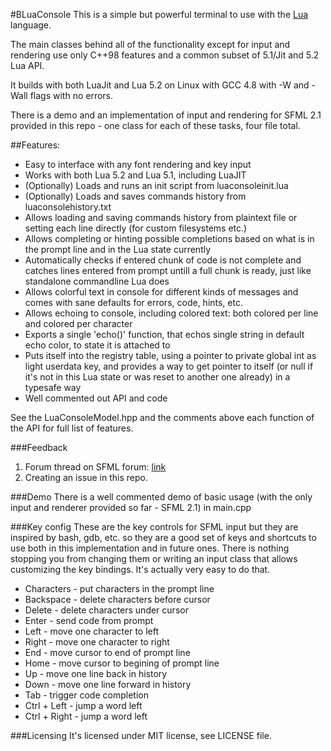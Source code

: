 #BLuaConsole
This is a simple but powerful terminal to use with the [Lua](http://www.lua.org) language.

The main classes behind all of the functionality except for input and rendering use only C++98 features and a common subset of 5.1/Jit and 5.2 Lua API.

It builds with both LuaJit and Lua 5.2 on Linux with GCC 4.8 with -W and -Wall flags with no errors.

There is a demo and an implementation of input and rendering for SFML 2.1 provided in this repo - one class for each of these tasks, four file total.


##Features:
* Easy to interface with any font rendering and key input
* Works with both Lua 5.2 and Lua 5.1, including LuaJIT
* (Optionally) Loads and runs an init script from luaconsoleinit.lua
* (Optionally) Loads and saves commands history from luaconsolehistory.txt
* Allows loading and saving commands history from plaintext file or setting each line directly (for custom filesystems etc.)
* Allows completing or hinting possible completions based on what is in the prompt line and in the Lua state currently
* Automatically checks if entered chunk of code is not complete and catches lines entered from prompt untill a full chunk is ready, just like standalone commandline Lua does
* Allows colorful text in console for different kinds of messages and comes with sane defaults for errors, code, hints, etc.
* Allows echoing to console, including colored text: both colored per line and colored per character
* Exports a single 'echo()' function, that echos single string in default echo color, to state it is attached to
* Puts itself into the registry table, using a pointer to private global int as light userdata key, and provides a way to get pointer to itself (or null if it's not in this Lua state or was reset to another one already) in a typesafe way
* Well commented out API and code

See the LuaConsoleModel.hpp and the comments above each function of the API for full list of features.

###Feedback
1. Forum thread on SFML forum: [link](http://en.sfml-dev.org/forums/index.php?topic=15962.0)
2. Creating an issue in this repo.


###Demo
There is a well commented demo of basic usage (with the only input and renderer provided so far - SFML 2.1) in main.cpp


###Key config
These are the key controls for SFML input but they are inspired by bash, gdb, etc. so they are a good set of keys and shortcuts to use both in this implementation and in future ones. There is nothing stopping you from changing them or writing an input class that allows customizing the key bindings. It's actually very easy to do that.

* Characters - put characters in the prompt line
* Backspace - delete characters before cursor
* Delete - delete characters under cursor
* Enter - send code from prompt
* Left - move one character to left
* Right - move one character to right
* End - move cursor to end of prompt line
* Home - move cursor to begining of prompt line
* Up - move one line back in history
* Down - move one line forward in history
* Tab - trigger code completion
* Ctrl + Left - jump a word left
* Ctrl + Right - jump  a word left

###Licensing
It's licensed under MIT license, see LICENSE file.
